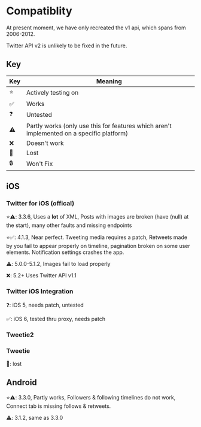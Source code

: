 # Compatiblity
At present moment, we have only recreated the v1 api, which spans from 2006-2012.

Twitter API v2 is unlikely to be fixed in the future.

## Key
 Key| Meaning |
|---| ------- |
| ⭐ | Actively testing on |
| ✅ | Works |
| ❓ | Untested
| ⚠️ | Partly works (only use this for features which aren't implemented on a specific platform) |
| ❌ | Doesn't work |
| 💾 | Lost |
| 🔒 | Won't Fix |

## iOS

### Twitter for iOS (offical)

⭐⚠️: 3.3.6, Uses a **lot** of XML, Posts with images are broken (have (null) at the start), many other faults and missing endpoints

⭐✅: 4.1.3, Near perfect. Tweeting media requires a patch, Retweets made by you fail to appear properly on timeline, pagination broken on some user elements. Notification settings crashes the app.

⚠️: 5.0.0-5.1.2, Images fail to load properly

❌: 5.2+ Uses Twitter API v1.1

### Twitter iOS Integration

❓: iOS 5, needs patch, untested

✅: iOS 6, tested thru proxy, needs patch

### Tweetie2

### Tweetie
💾: lost

## Android
⭐⚠️: 3.3.0, Partly works, Followers & following timelines do not work, Connect tab is missing follows & retweets.

⚠️: 3.1.2, same as 3.3.0
